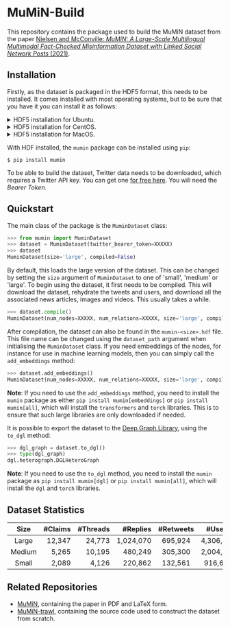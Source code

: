 # MuMiN-Build
This repository contains the package used to build the MuMiN dataset from the
paper [Nielsen and McConville: _MuMiN: A Large-Scale Multilingual Multimodal
Fact-Checked Misinformation Dataset with Linked Social Network Posts_
(2021)](https://openreview.net/forum?id=sOLdMFkQe7).


## Installation
Firstly, as the dataset is packaged in the HDF5 format, this needs to be
installed. It comes installed with most operating systems, but to be sure that
you have it you can install it as follows:

<details>
<summary>HDF5 installation for Ubuntu.</summary>

```shell
    apt install libhdf5-dev libhdf5-serial-dev
```

</details>
<details>
<summary>HDF5 installation for CentOS.</summary>

```shell
    yum install hdf5-devel
```

</details>
<details>
<summary>HDF5 installation for MacOS.</summary>

```shell
    brew install hdf5
```

</details>

With HDF installed, the `mumin` package can be installed using `pip`:
```shell
$ pip install mumin
```

To be able to build the dataset, Twitter data needs to be downloaded, which
requires a Twitter API key. You can get one
[for free here](https://developer.twitter.com/en/portal/dashboard). You will
need the _Bearer Token_.


## Quickstart
The main class of the package is the `MuminDataset` class:
```python
>>> from mumin import MuminDataset
>>> dataset = MuminDataset(twitter_bearer_token=XXXXX)
>>> dataset
MuminDataset(size='large', compiled=False)
```

By default, this loads the large version of the dataset. This can be changed by
setting the `size` argument of `MuminDataset` to one of 'small', 'medium' or
'large'. To begin using the dataset, it first needs to be compiled. This will
download the dataset, rehydrate the tweets and users, and download all the
associated news articles, images and videos. This usually takes a while.
```python
>>> dataset.compile()
MuminDataset(num_nodes=XXXXX, num_relations=XXXXX, size='large', compiled=True)
```

After compilation, the dataset can also be found in the `mumin-<size>.hdf`
file. This file name can be changed using the `dataset_path` argument when
initialising the `MuminDataset` class. If you need embeddings of the nodes, for
instance for use in machine learning models, then you can simply call the
`add_embeddings` method:
```python
>>> dataset.add_embeddings()
MuminDataset(num_nodes=XXXXX, num_relations=XXXXX, size='large', compiled=True)
```

**Note**: If you need to use the `add_embeddings` method, you need to install
the `mumin` package as either `pip install mumin[embeddings]` or `pip install
mumin[all]`, which will install the `transformers` and `torch` libraries. This
is to ensure that such large libraries are only downloaded if needed.

It is possible to export the dataset to the
[Deep Graph Library](https://www.dgl.ai/), using the `to_dgl` method:
```python
>>> dgl_graph = dataset.to_dgl()
>>> type(dgl_graph)
dgl.heterograph.DGLHeteroGraph
```

**Note**: If you need to use the `to_dgl` method, you need to install the
`mumin` package as `pip install mumin[dgl]` or `pip install mumin[all]`, which
will install the `dgl` and `torch` libraries.


## Dataset Statistics

| Size   | #Claims | #Threads | #Replies  | #Retweets |  #Users    | #Languages | %Misinfo |
| :---:  | ---:    | ---:     | ---:      | :---:     | :---:      | :---:      | :---:    |
| Large  | 12,347  | 24,773   | 1,024,070 | 695,924   | 4,306,272  | 41         | 94.57%   |
| Medium | 5,265   | 10,195   | 480,249   | 305,300   | 2,004,300  | 37         | 94.07%   |
| Small  | 2,089   | 4,126    | 220,862   | 132,561   | 916,697    | 35         | 92.87%   |


## Related Repositories
- [MuMiN](https://github.com/CLARITI-REPHRAIN/mumin), containing the
  paper in PDF and LaTeX form.
- [MuMiN-trawl](https://github.com/CLARITI-REPHRAIN/mumin-trawl),
  containing the source code used to construct the dataset from scratch.
